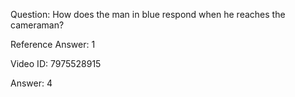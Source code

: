 Question: How does the man in blue respond when he reaches the cameraman?

Reference Answer: 1

Video ID: 7975528915

Answer: 4

